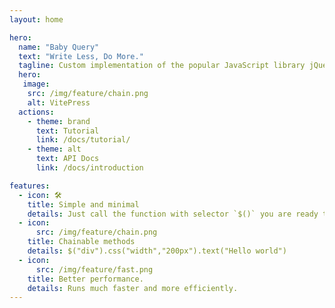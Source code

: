 ```yaml
---
layout: home

hero:
  name: "Baby Query"
  text: "Write Less, Do More."
  tagline: Custom implementation of the popular JavaScript library jQuery.
  hero:
   image:
    src: /img/feature/chain.png
    alt: VitePress
  actions:
    - theme: brand
      text: Tutorial
      link: /docs/tutorial/
    - theme: alt
      text: API Docs
      link: /docs/introduction

features:
  - icon: 🛠️
    title: Simple and minimal
    details: Just call the function with selector `$()` you are ready to do changes.
  - icon: 
      src: /img/feature/chain.png
    title: Chainable methods
    details: $("div").css("width","200px").text("Hello world")
  - icon:
      src: /img/feature/fast.png
    title: Better performance.
    details: Runs much faster and more efficiently.
---
```



